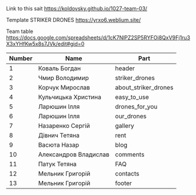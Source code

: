 Link to this sait https://koldovsky.github.io/1027-team-03/

Template STRIKER DRONES https://yrxo6.weblium.site/

Team table https://docs.google.com/spreadsheets/d/1cK7NlPZ2SP5RYFOi8QxV9Fj1ru3X3xYHfKw5x8s7JVk/edit#gid=0


| Number |       Name            |         Part         |
|--------|-----------------------|----------------------|
|   1    |   Коваль Богдан       |        header        |
|   2    |  Чмир Володимир       |   striker_drones     |
|   3    | Корчук Мирослав       | about_striker_drones |
|   4    | Кульчицька Христина   |     easy_to_use      |
|   5    |   Ларюшин Ілля        |   drones_for_you     |
|   6    |   Ларюшин Ілля        |     our_drones       |
|   7    | Назаренко Сергій      |       gallery        |
|   8    |   Дівнич Тетяна       |        rent          |
|   9    |   Васюта Назар        |        blog          |
|   10   | Александров Владислав |      comments        |
|   11   |   Патук Тетяна        |         FAQ          |
|   12   |  Мельник Григорій     |       contacts       |
|   13   |  Мельник Григорій     |        footer        |



